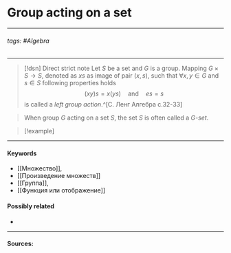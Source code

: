 # Group acting on a set
***
###### tags: #Algebra  
***
>[!dsn] Direct strict note
> Let $S$ be a set and $G$ is a group. Mapping $G\times S\to S$, denoted as $xs$ as image of pair $(x,s)$, such that $\forall x,y\in G$ and $s\in S$ following properties holds $$(xy)s=x(ys)\quad\text{and}\quad es=s$$ is called a *left group action*.^[С. Ленг Алгебра с.32-33]

>When group $G$ acting on a set $S$, the set $S$ is often called a *$G$-set*. 

>[!example] 
>
***
#### Keywords
- [[Множество]],
- [[Произведение множеств]]
- [[Группа]],
- [[Функция или отображение]]
#### Possibly related
- 
***
#### Sources:
